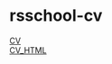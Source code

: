 # rsschool-cv
[CV](https://Kateryna-13.github.io/rsschool-cv/cv)  
[CV_HTML](https://Kateryna-13.github.io/rsschool-cv.index.html)
